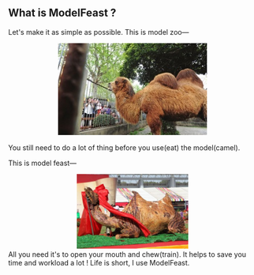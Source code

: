 
## What is ModelFeast ?
Let's make it as simple as possible.
This is model zoo—
<center>
<img src="camel_zoo.jpg" width="60%" height="35%" />
</center>

You still need to do a lot of thing before you use(eat) the model(camel).

This is model feast—
<center>
<img src="camel.jpg" width="45%" height="30%" />
</center>
All you need it's to open your mouth and chew(train).
It helps to save you time and workload a lot !
Life is short, I use ModelFeast.
